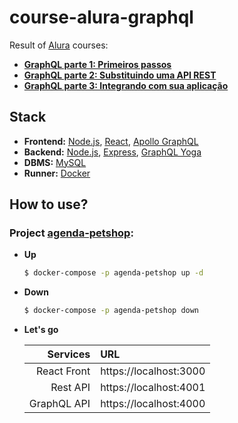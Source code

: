 # course-alura-graphql

Result of [Alura](https://alura.com.br) courses:
- **[GraphQL parte 1: Primeiros passos](https://cursos.alura.com.br/course/graphql)**
- **[GraphQL parte 2: Substituindo uma API REST](https://cursos.alura.com.br/course/graphql-parte-dois)**
- **[GraphQL parte 3: Integrando com sua aplicação](https://www.alura.com.br/curso-online-graphql-integrando-com-front-end)**

## Stack

- **Frontend:** [Node.js](https://nodejs.org), [React](https://reactjs.org), [Apollo GraphQL](https://www.apollographql.com/)
- **Backend:** [Node.js](https://nodejs.org), [Express](https://expressjs.com), [GraphQL Yoga](https://github.com/prisma-labs/graphql-yoga)
- **DBMS:** [MySQL](https://mysql.com)
- **Runner:** [Docker](https://docker.com)

## How to use?

### Project [agenda-petshop](https://github.com/juunegreiros/agenda-petshop):

  - **Up**
    ```bash
    $ docker-compose -p agenda-petshop up -d
    ```

  - **Down**
    ```bash
    $ docker-compose -p agenda-petshop down
    ```

  - **Let's go**

    | Services    | URL                    |
    |------------:|:-----------------------|
    | React Front | https://localhost:3000 |
    | Rest API    | https://localhost:4001 |
    | GraphQL API | https://localhost:4000 |
